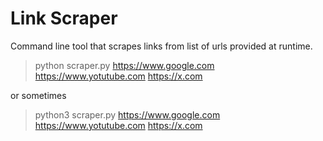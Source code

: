 # Link Scraper
Command line tool that scrapes links from list of urls provided at runtime.


> python scraper.py https://www.google.com https://www.yotutube.com https://x.com

or sometimes

> python3 scraper.py https://www.google.com https://www.yotutube.com https://x.com